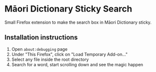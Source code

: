 # Māori Dictionary Sticky Search

Small Firefox extension to make the search box in Māori Dictionary sticky.

## Installation instructions

1. Open `about:debugging` page
2. Under "This Firefox", click on "Load Temporary Add-on..."
3. Select any file inside the root directory
4. Search for a word, start scrolling down and see the magic happen